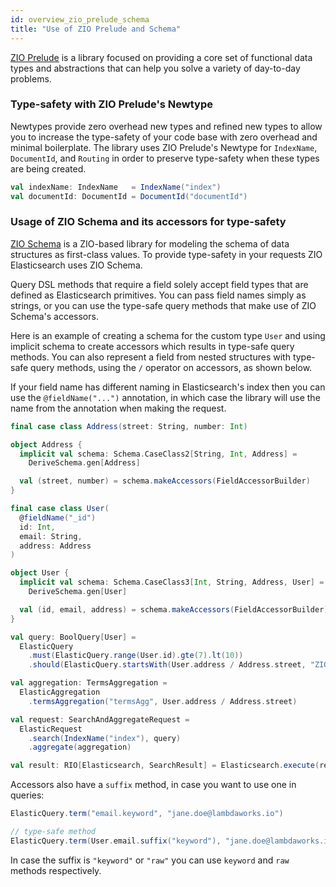 ```yaml
---
id: overview_zio_prelude_schema
title: "Use of ZIO Prelude and Schema"
---
```


[ZIO Prelude](https://zio.github.io/zio-prelude/docs/overview/overview_index) is a library focused on providing a core set of functional data types and abstractions that can help you solve a variety of day-to-day problems.

### Type-safety with ZIO Prelude's Newtype

Newtypes provide zero overhead new types and refined new types to allow you to increase the type-safety of your code base with zero overhead and minimal boilerplate.
The library uses ZIO Prelude's Newtype for `IndexName`, `DocumentId`, and `Routing` in order to preserve type-safety when these types are being created.

```scala
val indexName: IndexName   = IndexName("index")
val documentId: DocumentId = DocumentId("documentId")
```

### Usage of ZIO Schema and its accessors for type-safety

[ZIO Schema](https://zio.dev/zio-schema/) is a ZIO-based library for modeling the schema of data structures as first-class values.
To provide type-safety in your requests ZIO Elasticsearch uses ZIO Schema.

Query DSL methods that require a field solely accept field types that are defined as Elasticsearch primitives.
You can pass field names simply as strings, or you can use the type-safe query methods that make use of ZIO Schema's accessors.

Here is an example of creating a schema for the custom type `User` and using implicit schema to create accessors which results in type-safe query methods.
You can also represent a field from nested structures with type-safe query methods, using the `/` operator on accessors, as shown below.

If your field name has different naming in Elasticsearch's index then you can use the `@fieldName("...")` annotation, in which case the library
will use the name from the annotation when making the request.

```scala
final case class Address(street: String, number: Int)

object Address {
  implicit val schema: Schema.CaseClass2[String, Int, Address] =
    DeriveSchema.gen[Address]

  val (street, number) = schema.makeAccessors(FieldAccessorBuilder)
}

final case class User(
  @fieldName("_id")
  id: Int,
  email: String,
  address: Address
)

object User {
  implicit val schema: Schema.CaseClass3[Int, String, Address, User] =
    DeriveSchema.gen[User]

  val (id, email, address) = schema.makeAccessors(FieldAccessorBuilder)
}

val query: BoolQuery[User] =
  ElasticQuery
    .must(ElasticQuery.range(User.id).gte(7).lt(10))
    .should(ElasticQuery.startsWith(User.address / Address.street, "ZIO"))

val aggregation: TermsAggregation =
  ElasticAggregation
    .termsAggregation("termsAgg", User.address / Address.street)

val request: SearchAndAggregateRequest =
  ElasticRequest
    .search(IndexName("index"), query)
    .aggregate(aggregation)

val result: RIO[Elasticsearch, SearchResult] = Elasticsearch.execute(request)
```

Accessors also have a `suffix` method, in case you want to use one in queries:

```scala
ElasticQuery.term("email.keyword", "jane.doe@lambdaworks.io")

// type-safe method
ElasticQuery.term(User.email.suffix("keyword"), "jane.doe@lambdaworks.io")
```

In case the suffix is `"keyword"` or `"raw"` you can use `keyword` and `raw` methods respectively.
